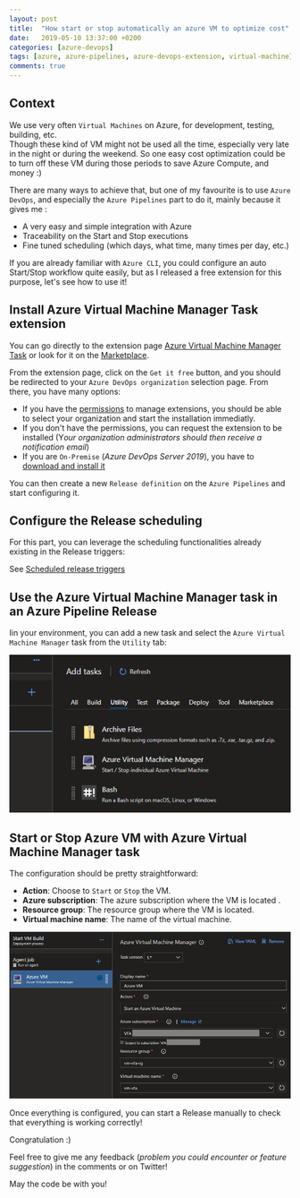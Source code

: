 ```yaml
---
layout: post
title:  "How start or stop automatically an azure VM to optimize cost"
date:   2019-05-10 13:37:00 +0200
categories: [azure-devops]
tags: [azure, azure-pipelines, azure-devops-extension, virtual-machine]
comments: true
---
```

## Context
We use very often `Virtual Machines` on Azure, for development, testing, building, etc.  
Though these kind of VM might not be used all the time, especially very late in the night or during the weekend.
So one easy cost optimization could be to turn off these VM during those periods to save Azure Compute, and money :)

There are many ways to achieve that, but one of my favourite is to use `Azure DevOps`, and especially the `Azure Pipelines` part to do it, mainly because it gives me :
- A very easy and simple integration with Azure
- Traceability on the Start and Stop executions
- Fine tuned scheduling (which days, what time, many times per day, etc.)

If you are already familiar with `Azure CLI`, you could configure an auto Start/Stop workflow quite easily, but as I released a free extension for this purpose, let's see how to use it!

## Install **Azure Virtual Machine Manager Task** extension
You can go directly to the extension page [Azure Virtual Machine Manager Task](https://marketplace.visualstudio.com/items?itemName=vfabing.AzureVirtualMachineManagerTask) or look for it on the [Marketplace](https://marketplace.visualstudio.com/).

From the extension page, click on the `Get it free` button, and you should be redirected to your `Azure DevOps organization` selection page. 
From there, you have many options:
- If you have the [permissions](https://docs.microsoft.com/en-us/azure/devops/marketplace/how-to/grant-permissions?view=azure-devops) to manage extensions, you should be able to select your organization and start the installation immediatly.
- If you don't have the permissions, you can request the extension to be installed (Y*our organization administrators should then receive a notification email*)
- If you are `On-Premise` (*Azure DevOps Server 2019*), you have to [download and install it](https://docs.microsoft.com/en-us/azure/devops/marketplace/get-tfs-extensions?view=azure-devops-2019)

You can then create a new `Release definition` on the `Azure Pipelines` and start configuring it.

## Configure the Release scheduling
For this part, you can leverage the scheduling functionalities already existing in the Release triggers:

See [Scheduled release triggers](https://docs.microsoft.com/en-us/azure/devops/pipelines/release/triggers?view=azure-devops#scheduled-triggers)

## Use the **Azure Virtual Machine Manager** task in an Azure Pipeline Release
Iin your environment, you can add a new task and select the `Azure Virtual Machine Manager` task from the `Utility` tab:

![01-select-azure-virtual-machine-manager-task-in-azure-pipelines-release](/assets/2019-05-10/01-select-azure-virtual-machine-manager-task-in-azure-pipelines-release.png)

## Start or Stop Azure VM with **Azure Virtual Machine Manager** task
The configuration should be pretty straightforward:
- **Action**: Choose to `Start` or `Stop` the VM.
- **Azure subscription**: The azure subscription where the VM is located .
- **Resource group**: The resource group where the VM is located.
- **Virtual machine name**: The name of the virtual machine.

![02-start-or-stop-azure-virtual-machnie-with-azure-virtual-machine-manager](/assets/2019-05-10/02-start-or-stop-azure-virtual-machnie-with-azure-virtual-machine-manager.png)

Once everything is configured, you can start a Release manually to check that everything is working correctly! 

Congratulation :)

Feel free to give me any feedback (*problem you could encounter or feature suggestion*) in the comments or on Twitter!

May the code be with you!
